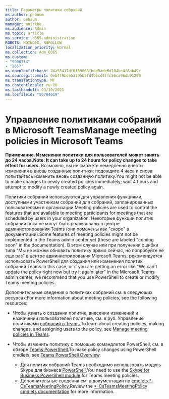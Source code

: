 ```yaml
---
title: Параметры политики собраний
ms.author: pebaum
author: pebaum
manager: mnirkhe
ms.audience: Admin
ms.topic: article
ms.service: o365-administration
ROBOTS: NOINDEX, NOFOLLOW
localization_priority: Normal
ms.collection: Adm_O365
ms.custom:
- "9000734"
- "2657"
ms.openlocfilehash: 24a55417df0f89063fbdd9ade6d104be4f8ab49c
ms.sourcegitcommit: 0eb4f9bde53395b5fd4b5cd4ffc56ca96db91298
ms.translationtype: MT
ms.contentlocale: ru-RU
ms.lasthandoff: 03/10/2021
ms.locfileid: "50704619"
---
```

# <a name="manage-meeting-policies-in-microsoft-teams"></a><span data-ttu-id="08705-102">Управление политиками собраний в Microsoft Teams</span><span class="sxs-lookup"><span data-stu-id="08705-102">Manage meeting policies in Microsoft Teams</span></span>

<span data-ttu-id="08705-103">**Примечание. Изменение политики для пользователей может занять до 24 часов.**</span><span class="sxs-lookup"><span data-stu-id="08705-103">**Note: It can take up to 24 hours for policy changes to take effect for users.**</span></span> <span data-ttu-id="08705-104">Возможно, вы не сможете немедленно внести изменения в вновь созданные политики; подождите 4 часа и снова попытайтесь изменить вновь созданную политику.</span><span class="sxs-lookup"><span data-stu-id="08705-104">You might not be able to make changes to newly created policies immediately; wait 4 hours and attempt to modify a newly created policy again.</span></span>

<span data-ttu-id="08705-105">Политики собраний используются для управления функциями, доступными участникам собраний для собраний, запланированных пользователями в организации.</span><span class="sxs-lookup"><span data-stu-id="08705-105">Meeting policies are used to control the features that are available to meeting participants for meetings that are scheduled by users in your organization.</span></span> <span data-ttu-id="08705-106">Некоторые функции политик собраний пока не могут быть реализованы в центре администрирования Teams (они помечены как "скоро" в документации).</span><span class="sxs-lookup"><span data-stu-id="08705-106">Some features of meeting policies might not be implemented in the Teams admin center yet (these are labeled "coming soon" in the documentation).</span></span> <span data-ttu-id="08705-107">В этом случае или при получении ошибки типа "Мы не можем обновить политику прямо сейчас, но попробуйте ее еще раз" в центре администрирования Microsoft Teams, рекомендуется использовать PowerShell для создания или изменения политик собраний Teams.</span><span class="sxs-lookup"><span data-stu-id="08705-107">In this case, or if you are getting an error like "We can't update the policy right now but try it again later" in the Microsoft Teams admin center, we recommend that you use PowerShell to create or modify Teams meeting policies.</span></span> 

<span data-ttu-id="08705-108">Дополнительные сведения о политиках собраний см. в следующих ресурсах:</span><span class="sxs-lookup"><span data-stu-id="08705-108">For more information about meeting policies, see the following resources:</span></span>

- <span data-ttu-id="08705-109">Чтобы узнать о создании политик, внесении изменений и назначении пользователей политике, см. в руб. Управление политиками [собраний в Teams.](https://docs.microsoft.com/microsoftteams/meeting-policies-in-teams)</span><span class="sxs-lookup"><span data-stu-id="08705-109">To learn about creating policies, making changes, and assigning users to the policy, see [Manage meeting policies in Teams](https://docs.microsoft.com/microsoftteams/meeting-policies-in-teams).</span></span>

- <span data-ttu-id="08705-110">Чтобы изменить политику с помощью командлетов PowerShell, см. в обзоре [Teams PowerShell.](https://docs.microsoft.com/microsoftteams/teams-powershell-overview)</span><span class="sxs-lookup"><span data-stu-id="08705-110">To make policy changes using PowerShell cmdlets, see [Teams PowerShell Overview](https://docs.microsoft.com/microsoftteams/teams-powershell-overview).</span></span> 
    - <span data-ttu-id="08705-111">Для политик собраний Teams необходимо использовать модуль Skype для бизнеса [PowerShell.](https://docs.microsoft.com/skypeforbusiness/set-up-your-computer-for-windows-powershell/download-and-install-the-skype-for-business-online-connector)</span><span class="sxs-lookup"><span data-stu-id="08705-111">You need to use the [Skype for Business PowerShell module](https://docs.microsoft.com/skypeforbusiness/set-up-your-computer-for-windows-powershell/download-and-install-the-skype-for-business-online-connector) for Teams meeting policies.</span></span> 
    - <span data-ttu-id="08705-112">Дополнительные сведения см. в документации по [cmdlets \*-CsTeamsMeetingPolicy.](https://docs.microsoft.com/search/?search=CsTeamsMeetingPolicy&view=skype-ps)</span><span class="sxs-lookup"><span data-stu-id="08705-112">Review the [\*-CsTeamsMeetingPolicy cmdlets documentation](https://docs.microsoft.com/search/?search=CsTeamsMeetingPolicy&view=skype-ps) for more information.</span></span>

